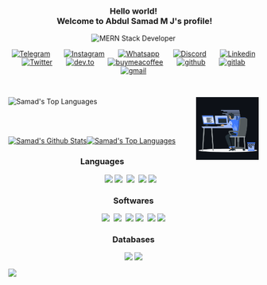 <h3 align="center">
  Hello world!<br />
  <!--     <img src="https://abdulsamadmj.github.io/abdulsamadmj/assets/Earth.gif" width="24px">     -->
  &nbsp;Welcome to Abdul Samad M J's profile!
  <!--     <img src="https://github.com/abdulsamadmj/abdulsamadmj/blob/master/assets/Hi.gif" width="29px"> -->
</h3>

<p align="center">
  <!--   <em>
    I am a 3rd Year undergraduate from <b>Wmo Arts and Science College</b>, Wayanad, Kerala. 
  </em> -->
  <img
    src="https://readme-typing-svg.herokuapp.com/?lines=MERN+Stack+Developer;Hope+for+the+best,+prepare+for+the+worst&font=Fira%20Code&center=true&width=440&height=45&vCenter=true&size=22"
    alt="MERN Stack Developer">
</p>

<p align="center">
  <a target="_blank" href="https://t.me/abdul_samad_m_j"><img width="32px" alt="Telegram" title="Telegram"
      src="https://cdn-icons-png.flaticon.com/512/906/906377.png" /></a>
  &#8287;&#8287;&#8287;&#8287;&#8287;
  <a target="_blank" href="https://www.instagram.com/__mr__random_/"><img width="32px" alt="Instagram" title="Instagram"
      src="https://cdn-icons-png.flaticon.com/512/174/174855.png" /></a>
  &#8287;&#8287;&#8287;&#8287;&#8287;
  <a target="_blank" href="https://wa.me/+917012559910"><img width="32px" alt="Whatsapp" title="Whatsapp"
      src="https://cdn-icons-png.flaticon.com/512/220/220236.png" /></a>
  &#8287;&#8287;&#8287;&#8287;&#8287;
  <a target="_blank" href="https://discord.com/users/MrRandom#8827"><img width="32px" alt="Discord" title="Discord"
      src="https://www.freepnglogos.com/uploads/discord-logo-png/discord-logo-logodownload-download-logotipos-1.png" /></a>
  &#8287;&#8287;&#8287;&#8287;&#8287;
  <a target="_blank" href="https://www.linkedin.com/in/abdul-samad-m-j-9b8ba1187/"><img width="32px" alt="Linkedin"
      title="Linkedin" src="https://cdn-icons-png.flaticon.com/512/145/145807.png"></a>
  &#8287;&#8287;&#8287;&#8287;&#8287;
  <a target="_blank" href="https://twitter.com/abdulsamadmj"><img width="32px" alt="Twitter" title="Twitter"
      src="https://cdn-icons-png.flaticon.com/512/179/179342.png"></a>
  &#8287;&#8287;&#8287;&#8287;&#8287;
  <a target="_blank" href="https://dev.to/abdulsamadmj"><img width="32px" alt="dev.to" title="dev.to"
      src="https://cdn-icons-png.flaticon.com/512/5969/5969113.png" /></a>
  &#8287;&#8287;&#8287;&#8287;&#8287;
  <a target="_blank" href="https://www.buymeacoffee.com/abdulsamadmj"><img width="32px" alt="buymeacoffee"
      title="buymeacoffee" src="https://spiritedisle.ie/resources/uploads/2021/09/download1.png" /></a>
  &#8287;&#8287;&#8287;&#8287;&#8287;
  <a href="hhttps://github.com/abdulsamadmj"><img width="32px" alt="github" title="github"
      src="https://img.icons8.com/color/48/000000/github--v1.png" /></a>
  &#8287;&#8287;&#8287;&#8287;&#8287;
  <a target="_blank" href="https://gitlab.com/abdulsamadmj"><img width="32px" alt="gitlab" title="gitlab"
      src="https://img.icons8.com/color/48/000000/gitlab.png" /></a>
  &#8287;&#8287;&#8287;&#8287;&#8287;
  <a target="_blank" href="mailto:mail.samad.mj@gmail.com"><img width="32px" alt="gmail" title="gmail"
      src="https://upload.wikimedia.org/wikipedia/commons/7/7e/Gmail_icon_%282020%29.svg"></a>
</p>

<br>

<a href="#"><img align="right" width="25%" height="25%" src="assets/coding.gif" /></a>

<img alt="Samad's Top Languages"
  src="https://github-readme-streak-stats.herokuapp.com?user=abdulsamadmj&theme=react&hide_border=true&bg_color=0D1117&date_format=M%20j%5B%2C%20Y%5D" />

<br>
<br>

<a href=""><img alt="Samad's Github Stats"
    src="https://github-readme-stats.vercel.app/api?username=abdulsamadmj&show_icons=true&count_private=true&theme=react&hide_border=true&bg_color=0D1117" /></a><a
  href=""><img alt="Samad's Top Languages"
    src="https://github-readme-stats.vercel.app/api/top-langs/?username=abdulsamadmj&langs_count=8&count_private=true&layout=compact&theme=react&hide_border=true&bg_color=0D1117" /></a>



<h3 align="center">Languages</h3>

<p align="center">
  <img src="https://img.icons8.com/color/48/000000/nodejs.png" />&nbsp;<img
    src="https://img.icons8.com/color/48/000000/javascript.png" />
  <!-- &nbsp;&nbsp;<img src="https://img.icons8.com/color/48/000000/python--v1.png"/> -->
  &nbsp;<img src="https://img.icons8.com/color/48/000000/react-native.png" />
  <!-- &nbsp;<img src="https://img.icons8.com/color/48/000000/php.png"/> -->
  &nbsp;<img src="https://img.icons8.com/color/48/000000/html-5.png" />&nbsp;<img
    src="https://img.icons8.com/color/48/000000/css3.png" />&nbsp;&nbsp;&nbsp;
</p>

<h3 align="center">Softwares</h3>

<p align="center">
  <img src="https://img.icons8.com/color/48/000000/figma.png" />&nbsp;
  <img src="https://img.icons8.com/fluency/50/000000/visual-studio-code-2019.png" />
  <!-- &nbsp;<img src="https://img.icons8.com/color/48/000000/nginx.png"/> -->
  &nbsp;<img src="https://img.icons8.com/color/48/000000/git.png" />
  <img src="https://img.icons8.com/color/48/000000/android-studio--v2.png" />&nbsp;
  <!-- <img src="https://img.icons8.com/color/48/000000/intellij-idea.png"/>&nbsp; -->
  <img src="https://img.icons8.com/color/48/000000/console.png" />&nbsp;<img
    src="https://img.icons8.com/color/48/000000/github--v1.png" />
</p>

<h3 align="center">Databases</h3>

<p align="center">
  <img src="https://img.icons8.com/color/48/000000/mongodb.png" />&nbsp;<img
    src="https://img.icons8.com/color/48/000000/mysql-logo.png" />
  <!-- &nbsp;<img src="https://img.icons8.com/color/48/000000/maria-db.png"/> -->
</p>

<p>
  <img src="https://activity-graph.herokuapp.com/graph?username=abdulsamadmj&theme=react-dark">
</p>

<!-- 
![Abdul Samad M J's github page views](https://komarev.com/ghpvc/?username=abdulsamadmj&color=brightgreen) -->

<br>

<!--
**abdulsamadmj/abdulsamadmj** is a ✨ _special_ ✨ repository because its `README.md` (this file) appears on your GitHub profile.

Here are some ideas to get you started:

- 🔭 I’m currently working on ...
- 🌱 I’m currently learning ...
- 👯 I’m looking to collaborate on ...
- 🤔 I’m looking for help with ...
- 💬 Ask me about ...
- 📫 How to reach me: ...
- 😄 Pronouns: ...
- ⚡ Fun fact: ...
-->